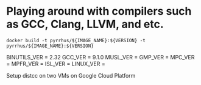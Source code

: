 # Playing around with compilers such as GCC, Clang, LLVM, and etc.

`docker build -t pyrrhus/${IMAGE_NAME}:${VERSION} -t pyrrhus/${IMAGE_NAME}:${VERSION}`

BINUTILS_VER = 2.32
GCC_VER = 9.1.0
MUSL_VER =
GMP_VER =
MPC_VER =
MPFR_VER =
ISL_VER =
LINUX_VER =


Setup distcc on two VMs on Google Cloud Platform